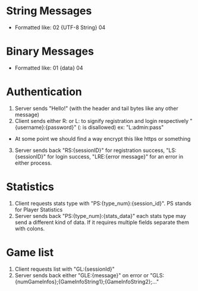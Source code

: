 String Messages
===============
 - Formatted like: 02 {UTF-8 String} 04
 
Binary Messages
===============
 - Formatted like: 01 {data} 04 
 
Authentication
==============
 1. Server sends "Hello!" (with the header and tail bytes like any other message)
 2. Client sends either R: or L: to signify registration and login respectively "{username}:{password}" (: is disallowed) ex: "L:admin:pass"
   - At some point we should find a way encrypt this like https or something
 3. Server sends back "RS:{sessionID}" for registration success, "LS:{sessionID}" for login success, "LRE:{error message}" for an error in either process.
 
Statistics
==========
 1. Client requests stats type with "PS:{type_num}:{session_id}". PS stands for Player Statistics
 2. Server sends back "PS:{type_num}:{stats_data}" each stats type may send a different kind of data. If it requires multiple fields separate them with colons.

Game list
=========
 1. Client requests list with "GL:{sessionId}"
 2. Server sends back either "GLE:{message}" on error or "GLS:{numGameInfos};{GameInfoString1};{GameInfoString2};..."